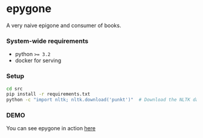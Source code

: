 # epygone

A very naive epigone and consumer of books.

### System-wide requirements

- python `>= 3.2`
- docker for serving

### Setup

```bash
cd src
pip install -r requirements.txt
python -c "import nltk; nltk.download('punkt')"  # Download the NLTK data
```

### DEMO

You can see epygone in action [here](http://tadek.tele.com.pl/epygone)